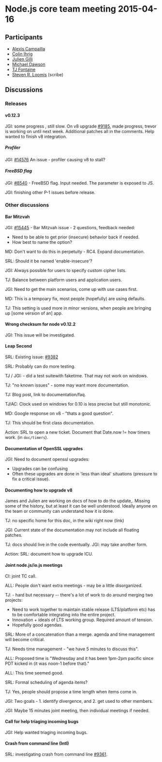 # Node.js core team meeting 2015-04-16

## Participants

* [Alexis Campailla](https://github.com/orangemocha)
* [Colin Ihrig](https://github.com/cjihrig)
* [Julien Gilli](https://github.com/misterdjules)
* [Michael Dawson](https://github.com/mhdawson)
* [TJ Fontaine](https://github.com/tjfontaine)
* [Steven R. Loomis](https://github.com/srl295) (scribe)

## Discussions

### Releases

#### v0.12.3

JGI: some progress , still slow.
On v8 upgrade [#9185](https://github.com/joyent/node/pull/9185), made
progress, trevor is working on until next week.
Additional patches all in the comments.
Help wanted to finish v8 integration.

##### Profiler

JGI: [#14576](https://github.com/joyent/node/issues/14576) An issue -
profiler causing v8 to stall?

##### FreeBSD flag

JGI: [#8540](https://github.com/joyent/node/issues/8540) - FreeBSD
flag. Input needed. The parameter is exposed to JS.

JGI: finishing other P-1 issues before release.

### Other discussions

#### Bar Mitzvah

JGI: [#15445](https://github.com/joyent/node/issues/15445) - Bar
Mitzvah issue - 2 questions, feedback needed:

* Need to be able to get prior (insecure) behavior back if needed.
* How best to name the option?

MD: Don't want to do this in perpetuity - RC4. Expand documentation.

SRL: Should it be named 'enable-insecure'?

JGI: Always possible for users to specify custom cipher lists.

TJ: Balance between platform users and application users.

JGI: Need to get the main scenarios, come up with use cases first.

MD: This is a tempoary fix, most people (hopefully) are using defaults.

TJ: This setting is used more in minor versions, when people are
bringing up [some version of an] app.

#### Wrong checksum for node v0.12.2

JGI: This issue will be investigated.

#### Leap Second

SRL: Existing issue: [#9382](https://github.com/joyent/node/issues/9382)

SRL: Probably can do more testing.

TJ / JGI: - did a test suitewith faketime. That may not work on windows.

TJ: "no known issues" - some may want more documentation.

TJ: Blog post, link to documentation/faq.

TJ/AC: Clock used on windows for 0.10 is less precise but still monotonic.

MD: Google response on v8 - "thats a good question".

TJ: This should be first class documentation.

Action: SRL to open a new ticket. Document that Date.now != how timers work.
(in `doc/timers`).

#### Documentation of OpenSSL upgrades

JGI: Need to document openssl upgrades:
* Upgrades can be confusing
* Often these upgrades are done in 'less than ideal' situations
(pressure to fix a critical issue).

#### Documenting how to upgrade v8

James and Julien are working on docs of how to do the update,.
Missing some of the history, but at least it can be well understood.
Ideally anyone on the team or community can understand how it is done.

TJ: no specific home for this doc, in the wiki right now (link)

JGI: Current state of the documentation may not include all floating patches.

TJ: docs should live in the code eventually.
JGI: may take another form.

Action: SRL: document how to upgrade ICU.

#### Joint node.js/io.js meetings

CI: joint TC call.

ALL: People don't want extra meetings - may be a little disorganized.

TJ: - hard but necessary -- there's a lot of work to do around merging
two projects:

* Need to work together to maintain stable release (LTS/platform etc)
has to be comfortable integrating into the entire project.
* Innovation + ideals of LTS working group.  Required amount of tension.
* Hopefully good agendas.

SRL: More of a concatenation than a merge. agenda and time management
will become critical.

TJ: Needs time management - "we have 5 minutes to discuss this".

ALL: Proposed time is "Wednesday and it has been 1pm-2pm pacific since PDT
kicked in (it was noon-1 before that)."

ALL: This time seemed good.

SRL: Formal scheduling of agenda items?

TJ: Yes, people should propose a time length when items come in.

JGI: Two goals - 1. identify divergence, and 2. get used to other members.

JGI: Maybe 15 minutes joint meeting, then individual meetings if needed.

#### Call for help triaging incoming bugs

JGI: Help wanted triaging incoming bugs.

#### Crash from command line (Intl)

SRL: investigating crash from command line
[#9361](https://github.com/joyent/node/issues/9361).
